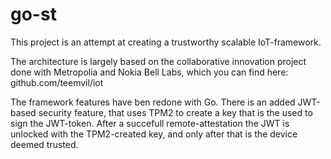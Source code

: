 # go-st
This project is an attempt at creating a trustworthy scalable IoT-framework. 

The architecture is largely based on the collaborative innovation project done with Metropolia and Nokia Bell Labs, which you can find here: github.com/teemvil/iot

The framework features have ben redone with Go. There is an added JWT-based security feature, that uses TPM2 to create a key that is the used to sign the JWT-token. After a succefull remote-attestation the JWT is unlocked with the TPM2-created key, and only after that is the device deemed trusted.
